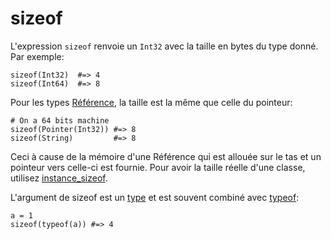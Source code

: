# sizeof

L'expression `sizeof` renvoie un `Int32` avec la taille en bytes du type donné. Par exemple:

```crystal
sizeof(Int32)  #=> 4
sizeof(Int64)  #=> 8
```

Pour les types [Référence](http://crystal-lang.org/api/Reference.html),
la taille est la même que celle du pointeur:

```crystal
# On a 64 bits machine
sizeof(Pointer(Int32)) #=> 8
sizeof(String)         #=> 8
```

Ceci à cause de la mémoire d'une Référence qui est allouée sur le tas et un pointeur vers celle-ci est fournie.
Pour avoir la taille réelle d'une classe, utilisez [instance_sizeof](instance_sizeof.html).

L'argument de sizeof est un [type](type_grammar.html) et est souvent combiné avec [typeof](typeof.html):

```crystal
a = 1
sizeof(typeof(a)) #=> 4
```
